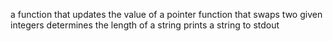 a function that updates the value of a pointer
function that swaps two given integers
determines the length of a string
prints a string to stdout

